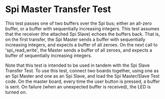 Spi Master Transfer Test
========================
This test passes one of two buffers over the Spi bus; either an all-zero
buffer, or a buffer with sequentially increasing integers. This test assumes
that the receiver (the attached Spi Slave) echoes the buffers back. That is,
on the first transfer, the Spi Master sends a buffer with sequentially
increasing integers, and expects a buffer of all zeroes. On the next call to
'spi_read_write', the Master sends a buffer of all zeroes, and expects a buffer
of sequentially increasing integers.

Note that this test is intended to be used in tandem with the Spi Slave Transfer
Test. To use this test, connect two boards together, using one as an Spi Master
and one as an Spi Slave, and load the Spi Master/Slave Test code. On the master
board, every time the user button is pressed, a buffer is sent. On failure (when
an unexpected buffer is received), the LED is turned on.
